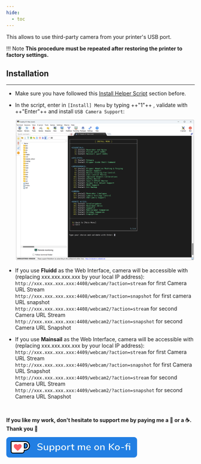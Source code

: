 ```yaml
---
hide:
  - toc
---
```

This allows to use third-party camera from your printer's USB port.

!!! Note
    **This procedure must be repeated after restoring the printer to factory settings.**


## Installation
<hr>

- Make sure you have followed this <a href="../../helper-script/helper-script-installation">Install Helper Script</a> section before.

- In the script, enter in `[Install] Menu` by typing ++"1"++ , validate with ++"Enter"++ and install `USB Camera Support`:

    <img width="900" src="../../assets/img/Creality-Helper-Script/Install_Menu.png">

- If you use **Fluidd** as the Web Interface, camera will be accessible with (replacing xxx.xxx.xxx.xxx by your local IP address):<br />
    `http://xxx.xxx.xxx.xxx:4408/webcam/?action=stream` for first Camera URL Stream<br />
    `http://xxx.xxx.xxx.xxx:4408/webcam/?action=snapshot` for first camera URL snapshot<br />
    `http://xxx.xxx.xxx.xxx:4408/webcam2/?action=stream` for second Camera URL Stream<br />
    `http://xxx.xxx.xxx.xxx:4408/webcam2/?action=snapshot` for second Camera URL Snapshot

- If you use **Mainsail** as the Web Interface, camera will be accessible with (replacing xxx.xxx.xxx.xxx by your local IP address):<br />
    `http://xxx.xxx.xxx.xxx:4409/webcam/?action=stream` for first Camera URL Stream<br />
    `http://xxx.xxx.xxx.xxx:4409/webcam/?action=snapshot` for first Camera URL Snapshot<br />
    `http://xxx.xxx.xxx.xxx:4409/webcam2/?action=stream` for second Camera URL Stream<br />
    `http://xxx.xxx.xxx.xxx:4409/webcam2/?action=snapshot` for second Camera URL Snapshot

<br />

**If you like my work, don't hesitate to support me by paying me a 🍺 or a ☕. Thank you 🙂**

<a href="https://ko-fi.com/guilouz" target="_blank"><img width="350" src="../../assets/img/home/Ko-fi.png"></a>
